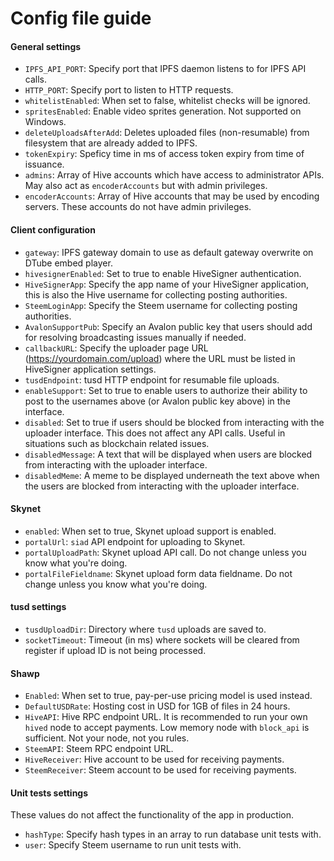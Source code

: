 # Config file guide

#### General settings
* `IPFS_API_PORT`: Specify port that IPFS daemon listens to for IPFS API calls.
* `HTTP_PORT`: Specify port to listen to HTTP requests.
* `whitelistEnabled`: When set to false, whitelist checks will be ignored.
* `spritesEnabled`: Enable video sprites generation. Not supported on Windows.
* `deleteUploadsAfterAdd`: Deletes uploaded files (non-resumable) from filesystem that are already added to IPFS.
* `tokenExpiry`: Speficy time in ms of access token expiry from time of issuance.
* `admins`: Array of Hive accounts which have access to administrator APIs. May also act as `encoderAccounts` but with admin privileges.
* `encoderAccounts`: Array of Hive accounts that may be used by encoding servers. These accounts do not have admin privileges.

#### Client configuration
* `gateway`: IPFS gateway domain to use as default gateway overwrite on DTube embed player.
* `hivesignerEnabled`: Set to true to enable HiveSigner authentication.
* `HiveSignerApp`: Specify the app name of your HiveSigner application, this is also the Hive username for collecting posting authorities.
* `SteemLoginApp`: Specify the Steem username for collecting posting authorities.
* `AvalonSupportPub`: Specify an Avalon public key that users should add for resolving broadcasting issues manually if needed.
* `callbackURL`: Specify the uploader page URL (https://yourdomain.com/upload) where the URL must be listed in HiveSigner application settings.
* `tusdEndpoint`: tusd HTTP endpoint for resumable file uploads.
* `enableSupport`: Set to true to enable users to authorize their ability to post to the usernames above (or Avalon public key above) in the interface.
* `disabled`: Set to true if users should be blocked from interacting with the uploader interface. This does not affect any API calls. Useful in situations such as blockchain related issues.
* `disabledMessage`: A text that will be displayed when users are blocked from interacting with the uploader interface.
* `disabledMeme`: A meme to be displayed underneath the text above when the users are blocked from interacting with the uploader interface.

#### Skynet
* `enabled`: When set to true, Skynet upload support is enabled.
* `portalUrl`: `siad` API endpoint for uploading to Skynet.
* `portalUploadPath`: Skynet upload API call. Do not change unless you know what you're doing.
* `portalFileFieldname`: Skynet upload form data fieldname. Do not change unless you know what you're doing.

#### tusd settings
* `tusdUploadDir`: Directory where `tusd` uploads are saved to.
* `socketTimeout`: Timeout (in ms) where sockets will be cleared from register if upload ID is not being processed.

#### Shawp
* `Enabled`: When set to true, pay-per-use pricing model is used instead.
* `DefaultUSDRate`: Hosting cost in USD for 1GB of files in 24 hours.
* `HiveAPI`: Hive RPC endpoint URL. It is recommended to run your own `hived` node to accept payments. Low memory node with `block_api` is sufficient. Not your node, not you rules.
* `SteemAPI`: Steem RPC endpoint URL.
* `HiveReceiver`: Hive account to be used for receiving payments.
* `SteemReceiver`: Steem account to be used for receiving payments.

#### Unit tests settings

These values do not affect the functionality of the app in production.
* `hashType`: Specify hash types in an array to run database unit tests with.
* `user`: Specify Steem username to run unit tests with.